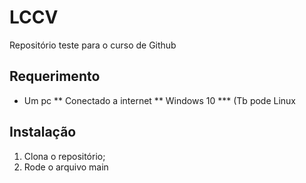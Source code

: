 # LCCV
Repositório teste para o curso de Github

## Requerimento

* Um pc
** Conectado a internet
** Windows 10
*** (Tb pode Linux

## Instalação

1. Clona o repositório;
2. Rode o arquivo main
